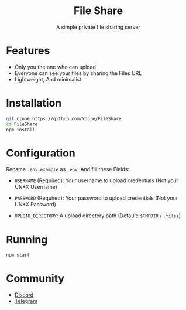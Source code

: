 <div align="center">
	<h1>File Share</h1>
	<p>A simple private file sharing server</p>
</div>

# Features 
- Only you the one who can upload
- Everyone can see your files by sharing the Files URL
- Lightweight, And minimalist

# Installation
```bash
git clone https://github.com/Yonle/FileShare
cd FileShare
npm install
```

# Configuration
Rename `.env.example` as `.env`, And fill these Fields:

- `USERNAME` (Required): Your username to upload credentials (Not your UN*X Username)
- `PASSWORD` (Required): Your password to upload credentials (Not your UN*X Password)

- `UPLOAD_DIRECTORY`: A upload directory path (Default: `$TMPDIR` / `.files`)

# Running
```bash
npm start
```

# Community
- [Discord](https://dsc.gg/yonle)
- [Telegram](https://t.me/yonlecoder)
